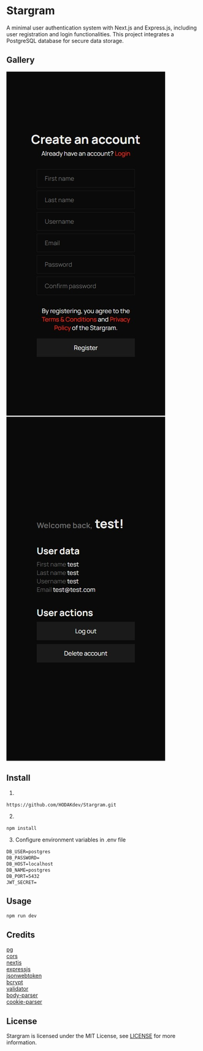 # Stargram
A minimal user authentication system with Next.js and Express.js, including user registration and login functionalities. This project integrates a PostgreSQL database for secure data storage.
## Gallery
![](/images/image_1.jpeg)
![](/images/image_2.jpeg)
## Install
1.
```
https://github.com/HODAKdev/Stargram.git
```
2.
```
npm install
```
3. Configure environment variables in .env file
```env
DB_USER=postgres
DB_PASSWORD=
DB_HOST=localhost
DB_NAME=postgres
DB_PORT=5432
JWT_SECRET=
```
## Usage
```
npm run dev
```
## Credits
[pg](https://www.npmjs.com/package/pg) \
[cors](https://www.npmjs.com/package/cors) \
[nextjs](https://nextjs.org/) \
[expressjs](https://expressjs.com/) \
[jsonwebtoken](https://www.npmjs.com/package/jsonwebtoken) \
[bcrypt](https://www.npmjs.com/package/bcrypt) \
[validator](https://www.npmjs.com/package/validator) \
[body-parser](https://www.npmjs.com/package/body-parser) \
[cookie-parser](https://www.npmjs.com/package/cookie-parser)
## License
Stargram is licensed under the MIT License, see [LICENSE](/LICENSE) for more information.
